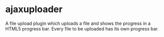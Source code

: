 ajaxuploader
============

A file upload plugin which uploads a file and shows the progress in a HTML5 progress bar. Every file to be uploaded has its own progress bar.
